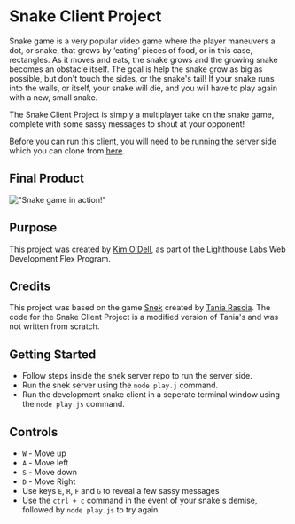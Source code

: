 # Snake Client Project

Snake game is a very popular video game where the player maneuvers a dot, or snake, that grows by ‘eating’ pieces of food, or in this case, rectangles. As it moves and eats, the snake grows and the growing snake becomes an obstacle itself. The goal is help the snake grow as big as possible, but don't touch the sides, or the snake's tail! If your snake runs into the walls, or itself, your snake will die, and you will have to play again with a new, small snake.

The Snake Client Project is simply a multiplayer take on the snake game, complete with some sassy messages to shout at your opponent!

Before you can run this client, you will need to be running the server side which you can clone from [here](https://github.com/kimodell/snek-multiplayer.git). 

## Final Product

!["Snake game in action!"](https://imgbox.com/oddFNk1y)


## Purpose
This project was created by [Kim O'Dell](https://github.com/kimodell), as part of the Lighthouse Labs Web Development Flex Program.

## Credits
This project was based on the game [Snek](https://github.com/taniarascia/snek) created by [Tania Rascia](https://github.com/taniarascia). The code for the Snake Client Project is a modified version of Tania's and was not written from scratch.

## Getting Started

- Follow steps inside the snek server repo to run the server side.
- Run the snek server using the `node play.j` command.
- Run the development snake client in a seperate terminal window using the `node play.js` command.

## Controls

- `W` - Move up
- `A` - Move left
- `S` - Move down
- `D` - Move Right
- Use keys `E`, `R`, `F` and `G` to reveal a few sassy messages
- Use the `ctrl + c` command in the event of your snake's demise, followed by `node play.js` to try again. 